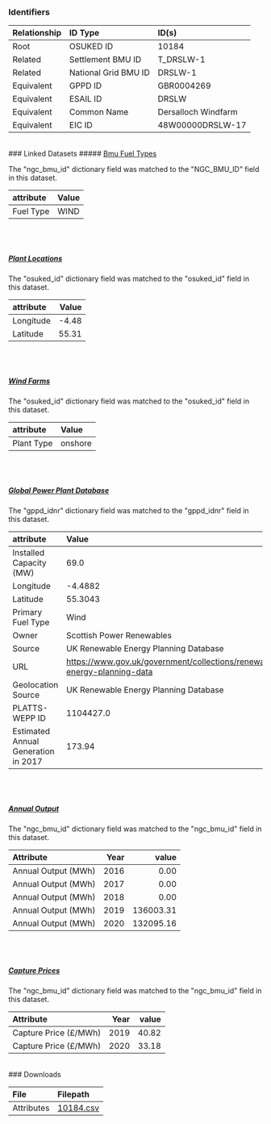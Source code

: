 ### Identifiers

| Relationship   | ID Type              | ID(s)               |
|:---------------|:---------------------|:--------------------|
| Root           | OSUKED ID            | 10184               |
| Related        | Settlement BMU ID    | T_DRSLW-1           |
| Related        | National Grid BMU ID | DRSLW-1             |
| Equivalent     | GPPD ID              | GBR0004269          |
| Equivalent     | ESAIL ID             | DRSLW               |
| Equivalent     | Common Name          | Dersalloch Windfarm |
| Equivalent     | EIC ID               | 48W00000DRSLW-17    |

<br>
### Linked Datasets
##### <a href="https://osuked.github.io/Power-Station-Dictionary/datasets/bmu-fuel-types">Bmu Fuel Types</a>



The "ngc_bmu_id" dictionary field was matched to the "NGC_BMU_ID" field in this dataset.

| attribute   | Value   |
|:------------|:--------|
| Fuel Type   | WIND    |

<br><br>
##### <a href="https://osuked.github.io/Power-Station-Dictionary/datasets/plant-locations">Plant Locations</a>



The "osuked_id" dictionary field was matched to the "osuked_id" field in this dataset.

| attribute   |   Value |
|:------------|--------:|
| Longitude   |   -4.48 |
| Latitude    |   55.31 |

<br><br>
##### <a href="https://osuked.github.io/Power-Station-Dictionary/datasets/wind-farms">Wind Farms</a>



The "osuked_id" dictionary field was matched to the "osuked_id" field in this dataset.

| attribute   | Value   |
|:------------|:--------|
| Plant Type  | onshore |

<br><br>
##### <a href="https://osuked.github.io/Power-Station-Dictionary/datasets/global-power-plant-database">Global Power Plant Database</a>



The "gppd_idnr" dictionary field was matched to the "gppd_idnr" field in this dataset.

| attribute                           | Value                                                                    |
|:------------------------------------|:-------------------------------------------------------------------------|
| Installed Capacity (MW)             | 69.0                                                                     |
| Longitude                           | -4.4882                                                                  |
| Latitude                            | 55.3043                                                                  |
| Primary Fuel Type                   | Wind                                                                     |
| Owner                               | Scottish Power Renewables                                                |
| Source                              | UK Renewable Energy Planning Database                                    |
| URL                                 | https://www.gov.uk/government/collections/renewable-energy-planning-data |
| Geolocation Source                  | UK Renewable Energy Planning Database                                    |
| PLATTS-WEPP ID                      | 1104427.0                                                                |
| Estimated Annual Generation in 2017 | 173.94                                                                   |

<br><br>
##### <a href="https://osuked.github.io/Power-Station-Dictionary/datasets/annual-output">Annual Output</a>



The "ngc_bmu_id" dictionary field was matched to the "ngc_bmu_id" field in this dataset.

| Attribute           |   Year |     value |
|:--------------------|-------:|----------:|
| Annual Output (MWh) |   2016 |      0.00 |
| Annual Output (MWh) |   2017 |      0.00 |
| Annual Output (MWh) |   2018 |      0.00 |
| Annual Output (MWh) |   2019 | 136003.31 |
| Annual Output (MWh) |   2020 | 132095.16 |

<br><br>
##### <a href="https://osuked.github.io/Power-Station-Dictionary/datasets/capture-prices">Capture Prices</a>



The "ngc_bmu_id" dictionary field was matched to the "ngc_bmu_id" field in this dataset.

| Attribute             |   Year |   value |
|:----------------------|-------:|--------:|
| Capture Price (£/MWh) |   2019 |   40.82 |
| Capture Price (£/MWh) |   2020 |   33.18 |


<br>
### Downloads


| File       | Filepath                                                                              |
|:-----------|:--------------------------------------------------------------------------------------|
| Attributes | [10184.csv](https://osuked.github.io/Power-Station-Dictionary/object_attrs/10184.csv) |
